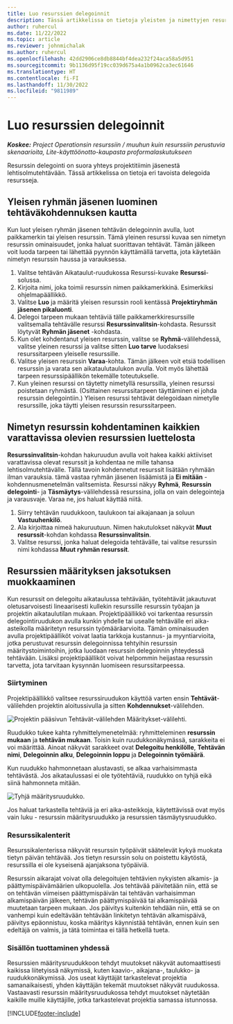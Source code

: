 ```yaml
---
title: Luo resurssien delegoinnit
description: Tässä artikkelissa on tietoja yleisten ja nimettyjen resurssien delegointien luomisesta.
author: ruhercul
ms.date: 11/22/2022
ms.topic: article
ms.reviewer: johnmichalak
ms.author: ruhercul
ms.openlocfilehash: 42dd2906ce8db8844bf4dea232f24aca58a5d951
ms.sourcegitcommit: 9b1136d95f19cc039d675a4a1b0962ca3ec61646
ms.translationtype: HT
ms.contentlocale: fi-FI
ms.lasthandoff: 11/30/2022
ms.locfileid: "9811989"
---
```

# <a name="create-resource-assignments"></a>Luo resurssien delegoinnit

_**Koskee:** Project Operationsin resurssiin / muuhun kuin resurssiin perustuvia skenaarioita, Lite-käyttöönotto-kaupasta proformalaskutukseen_


Resurssin delegointi on suora yhteys projektitiimin jäsenestä lehtisolmutehtävään. Tässä artikkelissa on tietoja eri tavoista delegoida resursseja.

## <a name="create-a-generic-team-member-through-task-assignment"></a>Yleisen ryhmän jäsenen luominen tehtäväkohdennuksen kautta


Kun luot yleisen ryhmän jäsenen tehtävän delegoinnin avulla, luot paikkamerkin tai yleisen resurssin. Tämä yleinen resurssi kuvaa sen nimetyn resurssin ominaisuudet, jonka haluat suorittavan tehtävät. Tämän jälkeen voit luoda tarpeen tai lähettää pyynnön käyttämällä tarvetta, jota käytetään nimetyn resurssin haussa ja varauksessa.

1. Valitse tehtävän Aikataulut-ruudukossa Resurssi-kuvake **Resurssi**-solussa.
2. Kirjoita nimi, joka toimii resurssin nimen paikkamerkkinä. Esimerkiksi ohjelmapäällikkö.
3. Valitse **Luo** ja määritä yleisen resurssin rooli kentässä **Projektiryhmän jäsenen pikaluonti**.
4. Delegoi tarpeen mukaan tehtäviä tälle paikkamerkkiresurssille valitsemalla tehtävälle resurssi **Resurssinvalitsin**-kohdasta. Resurssit löytyvät **Ryhmän jäsenet** -kohdasta.
5. Kun olet kohdentanut yleisen resurssin, valitse se **Ryhmä**-välilehdessä, valitse yleinen resurssi ja valitse sitten **Luo tarve** luodaksesi resurssitarpeen yleiselle resurssille.
6. Valitse yleisen resurssin **Varaa**-kohta. Tämän jälkeen voit etsiä todellisen resurssin ja varata sen aikataulutaulukon avulla. Voit myös lähettää tarpeen resurssipäällikön tekemälle toteutukselle.
7. Kun yleinen resurssi on täytetty nimetyllä resurssilla, yleinen resurssi poistetaan ryhmästä. (Osittainen resurssitarpeen täyttäminen ei johda resurssin delegointiin.) Yleisen resurssi tehtävät delegoidaan nimetylle resurssille, joka täytti yleisen resurssin resurssitarpeen.

## <a name="assign-a-named-resource-from-the-list-of-all-bookable-resources"></a>Nimetyn resurssin kohdentaminen kaikkien varattavissa olevien resurssien luettelosta

**Resurssinvalitsin**-kohdan hakuruudun avulla voit hakea kaikki aktiiviset varattavissa olevat resurssit ja kohdentaa ne mille tahansa lehtisolmutehtävälle. Tällä tavoin kohdennetut resurssit lisätään ryhmään ilman varauksia. tämä vastaa ryhmän jäsenen lisäämistä ja **Ei mitään** -kohdennusmenetelmän valitsemista. Resurssi näkyy **Ryhmä**, **Resurssin delegointi**- ja **Täsmäytys**-välilehdessä resurssina, jolla on vain delegointeja ja varausvaje. Varaa ne, jos haluat käyttää niitä.

1. Siirry tehtävän ruudukkoon, taulukoon tai aikajanaan ja soluun **Vastuuhenkilö**.
2. Ala kirjoittaa nimeä hakuruutuun. Nimen hakutulokset näkyvät **Muut resurssit**-kohdan kohdassa **Resurssinvalitsin**.
3. Valitse resurssi, jonka haluat delegoida tehtävälle, tai valitse resurssin nimi kohdassa **Muut ryhmän resurssit**.

## <a name="editing-resource-assignment-contours"></a>Resurssien määrityksen jaksotuksen muokkaaminen

Kun resurssit on delegoitu aikataulussa tehtävään, työtehtävät jakautuvat oletusarvoisesti lineaarisesti kullekin resurssille resurssin työajan ja projektin aikataulutilan mukaan. Projektipäällikkö voi tarkentaa resurssin delegointiruudukon avulla kunkin yhdelle tai usealle tehtävälle eri aika-asteikolla määritetyn resurssin työmääräarvioita. Tämän ominaisuuden avulla projektipäälliköt voivat laatia tarkkoja kustannus- ja myyntiarvioita, jotka perustuvat resurssin delegoinnissa tehtyihin resurssin määritystoimintoihin, jotka luodaan resurssin delegoinnin yhteydessä tehtävään. Lisäksi projektipäälliköt voivat helpommin heijastaa resurssin tarvetta, jota tarvitaan kysynnän luomiseen resurssitarpeessa.

### <a name="navigation"></a>Siirtyminen

Projektipäällikkö valitsee resurssiruudukon käyttöä varten ensin **Tehtävät**-välilehden projektin aloitussivulla ja sitten **Kohdennukset**-välilehden.

![Projektin pääsivun Tehtävät-välilehden Määritykset-välilehti.](media/AssignmentGrid.png)

Ruudukko tukee kahta ryhmittelymenetelmää: ryhmitteleminen  **resurssin mukaan** ja **tehtävän mukaan**. Toisin kuin ruudukkonäkymässä, sarakkeita ei voi määrittää. Ainoat näkyvät sarakkeet ovat **Delegoitu henkilölle**, **Tehtävän nimi**, **Delegoinnin alku**, **Delegoinnin loppu** ja **Delegoinnin työmäärä**.

Kun ruudukko hahmonnetaan alustavasti, se alkaa varhaisimmasta tehtävästä. Jos aikataulussasi ei ole työtehtäviä, ruudukko on tyhjä eikä siinä hahmonneta mitään.

![Tyhjä määritysruudukko.](media/emptyassignmentgrid.png)

Jos haluat tarkastella tehtäviä ja eri aika-asteikkoja, käytettävissä ovat myös vain luku - resurssin määritysruudukko ja resurssien täsmäytysruudukko.

### <a name="resource-calendars"></a>Resurssikalenterit

Resurssikalenterissa näkyvät resurssin työpäivät säätelevät kykyä muokata tietyn päivän tehtävää. Jos tietyn resurssin solu on poistettu käytöstä, resurssilla ei ole kyseisenä ajanjaksona työpäiviä.

Resurssin aikarajat voivat olla delegoitujen tehtävien nykyisten alkamis- ja päättymispäivämäärien ulkopuolella. Jos tehtävää päivitetään niin, että se on tehtävän viimeisen päättymispäivän tai tehtävän varhaisimman alkamispäivän jälkeen, tehtävän päättymispäivää tai alkamispäivää muutetaan tarpeen mukaan. Jos päivitys kuitenkin tehdään niin, että se on vanhempi kuin edeltävään tehtävään linkitetyn tehtävän alkamispäivä, päivitys epäonnistuu, koska määritys käynnistää tehtävän, ennen kuin sen edeltäjä on valmis, ja tätä toimintaa ei tällä hetkellä tueta.

### <a name="co-authoring"></a>Sisällön tuottaminen yhdessä

Resurssien määritysruudukkoon tehdyt muutokset näkyvät automaattisesti kaikissa liitetyissä näkymissä, kuten kaavio-, aikajana-, taulukko- ja ruudukkonäkymissä. Jos useat käyttäjät tarkastelevat projektia samanaikaisesti, yhden käyttäjän tekemät muutokset näkyvät ruudukossa. Vastaavasti resurssin määritysruudukossa tehdyt muutokset näytetään kaikille muille käyttäjille, jotka tarkastelevat projektia samassa istunnossa.

[!INCLUDE[footer-include](../includes/footer-banner.md)]
